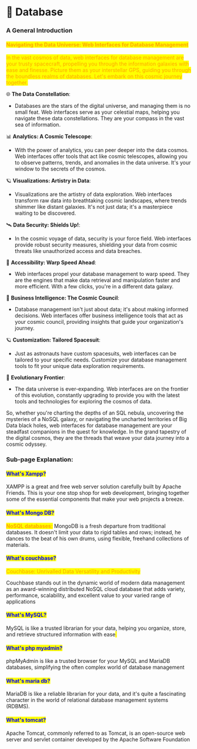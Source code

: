 # 💽 Database

### **A General Introduction**

#### <mark style="color:orange;">**Navigating the Data Universe: Web Interfaces for Database Management**</mark>

<mark style="color:orange;">In the vast cosmos of data, web interfaces for database management are your trusty spacecraft, propelling you through the information galaxies with ease and finesse. Picture them as your interstellar GPS, guiding you through the boundless realms of databases. Let's embark on this cosmic journey together.</mark>

🌐 **The Data Constellation**:

* Databases are the stars of the digital universe, and managing them is no small feat. Web interfaces serve as your celestial maps, helping you navigate these data constellations. They are your compass in the vast sea of information.

📊 **Analytics: A Cosmic Telescope**:

* With the power of analytics, you can peer deeper into the data cosmos. Web interfaces offer tools that act like cosmic telescopes, allowing you to observe patterns, trends, and anomalies in the data universe. It's your window to the secrets of the cosmos.

🪐 **Visualizations: Artistry in Data**:

* Visualizations are the artistry of data exploration. Web interfaces transform raw data into breathtaking cosmic landscapes, where trends shimmer like distant galaxies. It's not just data; it's a masterpiece waiting to be discovered.

🛰️ **Data Security: Shields Up!**:

* In the cosmic voyage of data, security is your force field. Web interfaces provide robust security measures, shielding your data from cosmic threats like unauthorized access and data breaches.

🚀 **Accessibility: Warp Speed Ahead**:

* Web interfaces propel your database management to warp speed. They are the engines that make data retrieval and manipulation faster and more efficient. With a few clicks, you're in a different data galaxy.

💼 **Business Intelligence: The Cosmic Council**:

* Database management isn't just about data; it's about making informed decisions. Web interfaces offer business intelligence tools that act as your cosmic council, providing insights that guide your organization's journey.

🪐 **Customization: Tailored Spacesuit**:

* Just as astronauts have custom spacesuits, web interfaces can be tailored to your specific needs. Customize your database management tools to fit your unique data exploration requirements.

🌌 **Evolutionary Frontier**:

* The data universe is ever-expanding. Web interfaces are on the frontier of this evolution, constantly upgrading to provide you with the latest tools and technologies for exploring the cosmos of data.

So, whether you're charting the depths of an SQL nebula, uncovering the mysteries of a NoSQL galaxy, or navigating the uncharted territories of Big Data black holes, web interfaces for database management are your steadfast companions in the quest for knowledge. In the grand tapestry of the digital cosmos, they are the threads that weave your data journey into a cosmic odyssey.

### Sub-page Explanation:

#### <mark style="color:blue;">What's Xampp?</mark>

XAMPP is a great and free web server solution carefully built by Apache Friends. This is your one stop shop for web development, bringing together some of the essential components that make your web projects a breeze.

#### <mark style="color:blue;">What's Mongo DB?</mark>

<mark style="color:orange;">**NoSQL databases:**</mark> MongoDB is a fresh departure from traditional databases. It doesn't limit your data to rigid tables and rows; instead, he dances to the beat of his own drums, using flexible, freehand collections of materials.

#### <mark style="color:blue;">What's couchbase?</mark>

<mark style="color:orange;">Couchbase: Unrivalled Data Versatility and Productivity</mark>

Couchbase stands out in the dynamic world of modern data management as an award-winning distributed NoSQL cloud database that adds variety, performance, scalability, and excellent value to your varied range of applications

#### <mark style="color:blue;">**What's MySQL?**</mark>

MySQL is like a trusted librarian for your data, helping you organize, store, and retrieve structured information with ease<mark style="color:orange;">.</mark>&#x20;

#### <mark style="color:blue;">What's  php myadmin?</mark>

phpMyAdmin is like a trusted browser for your MySQL and MariaDB databases, simplifying the often complex world of database management

#### <mark style="color:blue;">What's  maria db?</mark>

MariaDB is like a reliable librarian for your data, and it's quite a fascinating character in the world of relational database management systems (RDBMS).

#### <mark style="color:blue;">What's  tomcat?</mark>

Apache Tomcat, commonly referred to as Tomcat, is an open-source web server and servlet container developed by the Apache Software Foundation
